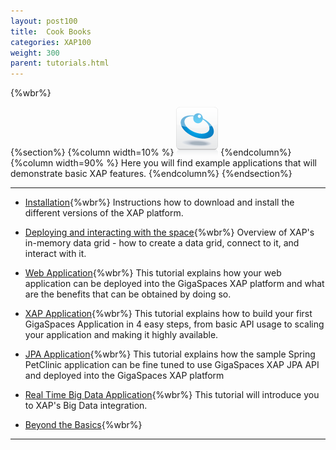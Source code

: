```yaml
---
layout: post100
title:  Cook Books
categories: XAP100
weight: 300
parent: tutorials.html
---
```


 {%wbr%}

 {%section%}
 {%column width=10% %}
 ![data-access.jpg](/attachment_files/subject/data-access.png)
 {%endcolumn%}
 {%column width=90% %}
 Here you will find example applications that will demonstrate basic XAP features.
 {%endcolumn%}
 {%endsection%}

 <hr/>


- [Installation](./installation-guide.html){%wbr%}
Instructions how to download and install the different versions of the XAP platform.


- [Deploying and interacting with the space](./deploying-and-interacting-with-the-space.html){%wbr%}
Overview of XAP's in-memory data grid - how to create a data grid, connect to it, and interact with it.


- [Web Application](./your-first-web-application.html){%wbr%}
This tutorial explains how your web application can be deployed into the GigaSpaces XAP platform and what are the benefits that can be obtained by doing so.


- [XAP Application](./your-first-xtp-application.html){%wbr%}
This tutorial explains how to build your first GigaSpaces Application in 4 easy steps, from basic API usage to scaling your application and making it highly available.

- [JPA Application](./your-first-jpa-application.html){%wbr%}
This tutorial explains how the sample Spring PetClinic application can be fine tuned to use GigaSpaces XAP JPA API and deployed into the GigaSpaces XAP platform

- [Real Time Big Data Application](./your-first-real-time-big-data-analytics-application.html){%wbr%}
This tutorial will introduce you to XAP's Big Data integration.

- [Beyond the Basics](./beyond-the-basics.html){%wbr%}




 <hr/>
